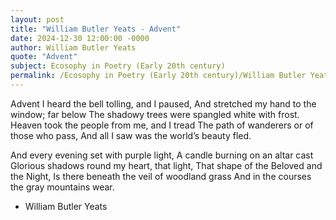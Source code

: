 ```yaml
---
layout: post
title: "William Butler Yeats - Advent"
date: 2024-12-30 12:00:00 -0000
author: William Butler Yeats
quote: "Advent"
subject: Ecosophy in Poetry (Early 20th century)
permalink: /Ecosophy in Poetry (Early 20th century)/William Butler Yeats/William Butler Yeats - Advent
---
```


Advent
I heard the bell tolling, and I paused,
And stretched my hand to the window; far below
The shadowy trees were spangled white with frost.
Heaven took the people from me, and I tread
The path of wanderers or of those who pass,
And all I saw was the world’s beauty fled.

And every evening set with purple light,
A candle burning on an altar cast
Glorious shadows round my heart, that light,
That shape of the Beloved and the Night,
Is there beneath the veil of woodland grass
And in the courses the gray mountains wear.

- William Butler Yeats

